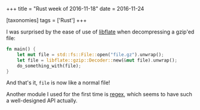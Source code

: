+++
title = "Rust week of 2016-11-18"
date = 2016-11-24

[taxonomies]
tags = ['Rust']
+++

I was surprised by the ease of use of [libflate] when decompressing a
gzip'ed file:

```rust
fn main() {
    let mut file = std::fs::File::open("file.gz").unwrap();
    let file = libflate::gzip::Decoder::new(&mut file).unwrap();
    do_something_with(file);
}
```

And that's it, `file` is now like a normal file!

Another module I used for the first time is [regex], which seems to have
such a well-designed API actually.


[libflate]: https://crates.io/crates/libflate
[regex]: https://crates.io/crates/regex
